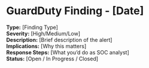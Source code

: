 # GuardDuty Finding - [Date]

**Type:** [Finding Type]  
**Severity:** [High/Medium/Low]  
**Description:** [Brief description of the alert]  
**Implications:** [Why this matters]  
**Response Steps:** [What you’d do as SOC analyst]  
**Status:** [Open / In Progress / Closed]
